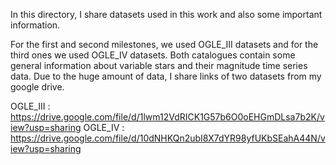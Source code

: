 In this directory, I share datasets used in this work and also some important information. 

For the first and second milestones, we used OGLE_III datasets and for the third ones we used OGLE_IV datasets. Both catalogues contain some general information about variable stars and their magnitude time series data. Due to the huge amount of data, I share links of two datasets from my google drive.

OGLE_III  : https://drive.google.com/file/d/1lwm12VdRICK1G57b6O0oEHGmDLsa7b2K/view?usp=sharing
OGLE_IV   : https://drive.google.com/file/d/10dNHKQn2ubI8X7dYR98yfUKbSEahA44N/view?usp=sharing





